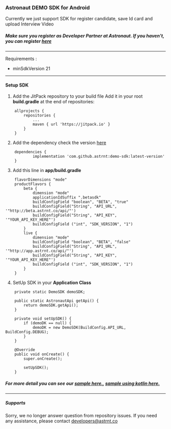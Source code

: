 ### Astronaut DEMO SDK for Android
Currently we just support SDK for register candidate, save Id card and upload Interview Video

##### Make sure you register as Developer Partner at Astronaut. If you haven't, you can register [here](https://developers.astrnt.co/)
---
Requirements :
* minSdkVersion 21
---
#### Setup SDK

1. Add the JitPack repository to your build file
Add it in your root **build.gradle** at the end of repositories:
```
	allprojects {
		repositories {
			...
			maven { url 'https://jitpack.io' }
		}
	}
```
2. Add the dependency
check the version [here](https://github.com/astrnt/demo-sdk/releases)

```
	dependencies {
	        implementation 'com.github.astrnt:demo-sdk:latest-version'
	}
```

3. Add this line in **app/build.gradle**
```
    flavorDimensions "mode"
    productFlavors {
        beta {
            dimension "mode"
            applicationIdSuffix ".betasdk"
            buildConfigField "boolean", "BETA", "true"
            buildConfigField("String", "API_URL", '"http://beta.astrnt.co/api/"')
            buildConfigField("String", "API_KEY", '"YOUR_API_KEY_HERE"')
            buildConfigField ("int", "SDK_VERSION", "1")
        }
        live {
            dimension "mode"
            buildConfigField "boolean", "BETA", "false"
            buildConfigField("String", "API_URL", '"http://app.astrnt.co/api/"')
            buildConfigField("String", "API_KEY", '"YOUR_API_KEY_HERE"')
            buildConfigField ("int", "SDK_VERSION", "1")
        }
    }
```

4. SetUp SDK in your **Application Class**
```
    private static DemoSDK demoSDK;

    public static AstronautApi getApi() {
        return demoSDK.getApi();
    }

    private void setUpSDK() {
        if (demoDK == null) {
            demoDK = new DemoSDK(BuildConfig.API_URL, BuildConfig.DEBUG);
        }
    }

    @Override
    public void onCreate() {
        super.onCreate();

        setUpSDK();
    }
```

##### For more detail you can see our [sample here.](https://github.com/astrnt/demo-sdk/tree/master/sample), [sample using kotlin here.](https://github.com/astrnt/DemoSdkSampleKotlin)
---
##### Supports
Sorry, we no longer answer question from repository issues. If you need any assistance, please contact developers@astrnt.co
